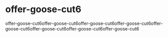 # offer-goose-cut6
offer-goose-cut6offer-goose-cut6offer-goose-cut6offer-goose-cut6offer-goose-cut6offer-goose-cut6offer-goose-cut6offer-goose-cut6
